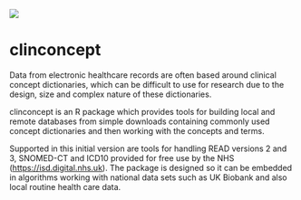 ![](https://github.com/rcfgroup/clinconcept/workflows/main/badge.svg)

# clinconcept

Data from electronic healthcare records are often based around clinical concept dictionaries, which can be difficult to use for research due to the design, size and complex nature of these dictionaries. 

clinconcept is an R package which provides tools for building local and remote databases from simple downloads containing commonly used concept dictionaries and then working with the concepts and terms. 

Supported in this initial version are tools for handling READ versions 2 and 3, SNOMED-CT and ICD10 provided for free use by the NHS (https://isd.digital.nhs.uk). The package is designed so it can be embedded in algorithms working with national data sets such as UK Biobank and also local routine health care data. 

